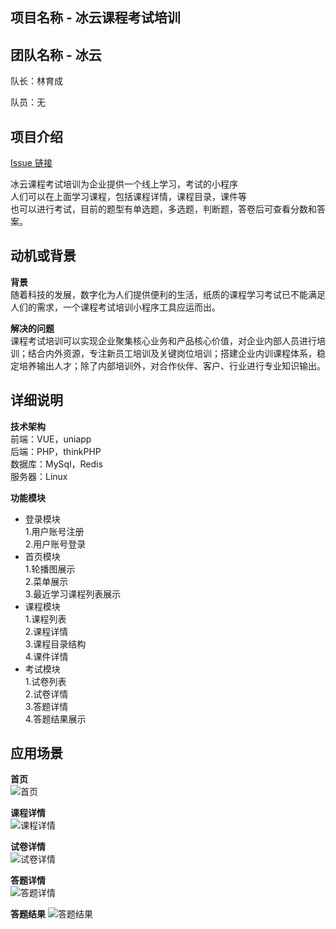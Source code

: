 ## 项目名称 - 冰云课程考试培训

## 团队名称 - 冰云

队长：林育成

队员：无


## 项目介绍

[Issue 链接](https://github.com/Michael-i/FinClip-2022-Hackthon-Challenge)

冰云课程考试培训为企业提供一个线上学习，考试的小程序  
人们可以在上面学习课程，包括课程详情，课程目录，课件等  
也可以进行考试，目前的题型有单选题，多选题，判断题，答卷后可查看分数和答案。

## 动机或背景

**背景**  
随着科技的发展，数字化为人们提供便利的生活，纸质的课程学习考试已不能满足人们的需求，一个课程考试培训小程序工具应运而出。

**解决的问题**  
课程考试培训可以实现企业聚集核心业务和产品核心价值，对企业内部人员进行培训；结合内外资源，专注新员工培训及关键岗位培训；搭建企业内训课程体系，稳定培养输出人才；除了内部培训外，对合作伙伴、客户、行业进行专业知识输出。

## 详细说明

**技术架构**  
前端：VUE，uniapp  
后端：PHP，thinkPHP  
数据库：MySql，Redis  
服务器：Linux  
  
**功能模块**  
- 登录模块  
1.用户账号注册  
2.用户账号登录  
- 首页模块  
1.轮播图展示  
2.菜单展示  
3.最近学习课程列表展示  
- 课程模块  
1.课程列表  
2.课程详情  
3.课程目录结构  
4.课件详情  
- 考试模块  
1.试卷列表  
2.试卷详情  
3.答题详情  
4.答题结果展示  

## 应用场景
**首页**  
![首页](./img/index.jpg)

**课程详情**  
![课程详情](./img/course.jpg)

**试卷详情**  
![试卷详情](./img/page.jpg)

**答题详情**  
![答题详情](./img/exam.jpg)

**答题结果** 
![答题结果](./img/exam_result.jpg)